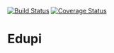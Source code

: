 [![Build Status](https://travis-ci.org/yuancheng2013/edupi.svg?branch=master)](https://travis-ci.org/yuancheng2013/edupi)
[![Coverage Status](https://coveralls.io/repos/yuancheng2013/edupi/badge.svg?branch=master)](https://coveralls.io/r/yuancheng2013/edupi?branch=master)

# Edupi

